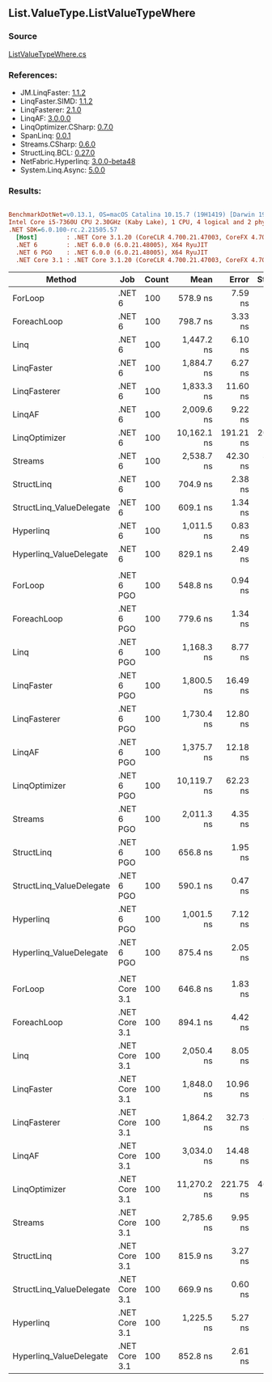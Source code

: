 ﻿## List.ValueType.ListValueTypeWhere

### Source
[ListValueTypeWhere.cs](../LinqBenchmarks/List/ValueType/ListValueTypeWhere.cs)

### References:
- JM.LinqFaster: [1.1.2](https://www.nuget.org/packages/JM.LinqFaster/1.1.2)
- LinqFaster.SIMD: [1.1.2](https://www.nuget.org/packages/LinqFaster.SIMD/1.0.3)
- LinqFasterer: [2.1.0](https://www.nuget.org/packages/LinqFasterer/2.1.0)
- LinqAF: [3.0.0.0](https://www.nuget.org/packages/LinqAF/3.0.0.0)
- LinqOptimizer.CSharp: [0.7.0](https://www.nuget.org/packages/LinqOptimizer.CSharp/0.7.0)
- SpanLinq: [0.0.1](https://www.nuget.org/packages/SpanLinq/0.0.1)
- Streams.CSharp: [0.6.0](https://www.nuget.org/packages/Streams.CSharp/0.6.0)
- StructLinq.BCL: [0.27.0](https://www.nuget.org/packages/StructLinq/0.27.0)
- NetFabric.Hyperlinq: [3.0.0-beta48](https://www.nuget.org/packages/NetFabric.Hyperlinq/3.0.0-beta48)
- System.Linq.Async: [5.0.0](https://www.nuget.org/packages/System.Linq.Async/5.0.0)

### Results:
``` ini

BenchmarkDotNet=v0.13.1, OS=macOS Catalina 10.15.7 (19H1419) [Darwin 19.6.0]
Intel Core i5-7360U CPU 2.30GHz (Kaby Lake), 1 CPU, 4 logical and 2 physical cores
.NET SDK=6.0.100-rc.2.21505.57
  [Host]        : .NET Core 3.1.20 (CoreCLR 4.700.21.47003, CoreFX 4.700.21.47101), X64 RyuJIT
  .NET 6        : .NET 6.0.0 (6.0.21.48005), X64 RyuJIT
  .NET 6 PGO    : .NET 6.0.0 (6.0.21.48005), X64 RyuJIT
  .NET Core 3.1 : .NET Core 3.1.20 (CoreCLR 4.700.21.47003, CoreFX 4.700.21.47101), X64 RyuJIT


```
|                   Method |           Job | Count |        Mean |     Error |    StdDev |         Ratio | RatioSD |   Gen 0 |   Gen 1 | Allocated |
|------------------------- |-------------- |------ |------------:|----------:|----------:|--------------:|--------:|--------:|--------:|----------:|
|                  ForLoop |        .NET 6 |   100 |    578.9 ns |   7.59 ns |   7.10 ns |      baseline |         |       - |       - |         - |
|              ForeachLoop |        .NET 6 |   100 |    798.7 ns |   3.33 ns |   2.96 ns |  1.38x slower |   0.02x |       - |       - |         - |
|                     Linq |        .NET 6 |   100 |  1,447.2 ns |   6.10 ns |   5.41 ns |  2.50x slower |   0.03x |  0.0877 |       - |     184 B |
|               LinqFaster |        .NET 6 |   100 |  1,884.7 ns |   6.27 ns |   4.90 ns |  3.25x slower |   0.04x |  3.8605 |       - |   8,088 B |
|             LinqFasterer |        .NET 6 |   100 |  1,833.3 ns |  11.60 ns |   9.69 ns |  3.16x slower |   0.04x |  4.7379 |       - |   9,936 B |
|                   LinqAF |        .NET 6 |   100 |  2,009.6 ns |   9.22 ns |   8.18 ns |  3.47x slower |   0.04x |       - |       - |         - |
|            LinqOptimizer |        .NET 6 |   100 | 10,162.1 ns | 191.21 ns | 204.59 ns | 17.53x slower |   0.30x | 62.4847 |       - | 134,925 B |
|                  Streams |        .NET 6 |   100 |  2,538.7 ns |  42.30 ns |  37.50 ns |  4.38x slower |   0.08x |  0.4044 |       - |     848 B |
|               StructLinq |        .NET 6 |   100 |    704.9 ns |   2.38 ns |   2.23 ns |  1.22x slower |   0.02x |  0.0191 |       - |      40 B |
| StructLinq_ValueDelegate |        .NET 6 |   100 |    609.1 ns |   1.34 ns |   1.25 ns |  1.05x slower |   0.01x |       - |       - |         - |
|                Hyperlinq |        .NET 6 |   100 |  1,011.5 ns |   0.83 ns |   0.65 ns |  1.74x slower |   0.02x |       - |       - |         - |
|  Hyperlinq_ValueDelegate |        .NET 6 |   100 |    829.1 ns |   2.49 ns |   2.33 ns |  1.43x slower |   0.02x |       - |       - |         - |
|                          |               |       |             |           |           |               |         |         |         |           |
|                  ForLoop |    .NET 6 PGO |   100 |    548.8 ns |   0.94 ns |   0.79 ns |      baseline |         |       - |       - |         - |
|              ForeachLoop |    .NET 6 PGO |   100 |    779.6 ns |   1.34 ns |   1.19 ns |  1.42x slower |   0.00x |       - |       - |         - |
|                     Linq |    .NET 6 PGO |   100 |  1,168.3 ns |   8.77 ns |   7.77 ns |  2.13x slower |   0.01x |  0.0877 |       - |     184 B |
|               LinqFaster |    .NET 6 PGO |   100 |  1,800.5 ns |  16.49 ns |  15.43 ns |  3.28x slower |   0.03x |  3.8605 |       - |   8,088 B |
|             LinqFasterer |    .NET 6 PGO |   100 |  1,730.4 ns |  12.80 ns |  10.69 ns |  3.15x slower |   0.02x |  4.7379 |       - |   9,936 B |
|                   LinqAF |    .NET 6 PGO |   100 |  1,375.7 ns |  12.18 ns |  10.79 ns |  2.50x slower |   0.02x |       - |       - |         - |
|            LinqOptimizer |    .NET 6 PGO |   100 | 10,119.7 ns |  62.23 ns |  55.17 ns | 18.43x slower |   0.10x | 50.0031 | 12.4969 | 134,919 B |
|                  Streams |    .NET 6 PGO |   100 |  2,011.3 ns |   4.35 ns |   3.39 ns |  3.67x slower |   0.01x |  0.4044 |       - |     848 B |
|               StructLinq |    .NET 6 PGO |   100 |    656.8 ns |   1.95 ns |   1.73 ns |  1.20x slower |   0.00x |  0.0191 |       - |      40 B |
| StructLinq_ValueDelegate |    .NET 6 PGO |   100 |    590.1 ns |   0.47 ns |   0.37 ns |  1.08x slower |   0.00x |       - |       - |         - |
|                Hyperlinq |    .NET 6 PGO |   100 |  1,001.5 ns |   7.12 ns |   5.95 ns |  1.82x slower |   0.01x |       - |       - |         - |
|  Hyperlinq_ValueDelegate |    .NET 6 PGO |   100 |    875.4 ns |   2.05 ns |   1.82 ns |  1.60x slower |   0.00x |       - |       - |         - |
|                          |               |       |             |           |           |               |         |         |         |           |
|                  ForLoop | .NET Core 3.1 |   100 |    646.8 ns |   1.83 ns |   1.71 ns |      baseline |         |       - |       - |         - |
|              ForeachLoop | .NET Core 3.1 |   100 |    894.1 ns |   4.42 ns |   4.13 ns |  1.38x slower |   0.01x |       - |       - |         - |
|                     Linq | .NET Core 3.1 |   100 |  2,050.4 ns |   8.05 ns |   6.72 ns |  3.17x slower |   0.01x |  0.0877 |       - |     184 B |
|               LinqFaster | .NET Core 3.1 |   100 |  1,848.0 ns |  10.96 ns |  10.25 ns |  2.86x slower |   0.02x |  3.8605 |       - |   8,088 B |
|             LinqFasterer | .NET Core 3.1 |   100 |  1,864.2 ns |  32.73 ns |  30.61 ns |  2.88x slower |   0.05x |  4.7379 |       - |   9,936 B |
|                   LinqAF | .NET Core 3.1 |   100 |  3,034.0 ns |  14.48 ns |  12.84 ns |  4.69x slower |   0.03x |       - |       - |         - |
|            LinqOptimizer | .NET Core 3.1 |   100 | 11,270.2 ns | 221.75 ns | 462.88 ns | 17.40x slower |   0.89x | 63.8123 | 10.6354 | 134,933 B |
|                  Streams | .NET Core 3.1 |   100 |  2,785.6 ns |   9.95 ns |   8.31 ns |  4.31x slower |   0.02x |  0.4044 |       - |     848 B |
|               StructLinq | .NET Core 3.1 |   100 |    815.9 ns |   3.27 ns |   2.90 ns |  1.26x slower |   0.01x |  0.0191 |       - |      40 B |
| StructLinq_ValueDelegate | .NET Core 3.1 |   100 |    669.9 ns |   0.60 ns |   0.47 ns |  1.04x slower |   0.00x |       - |       - |         - |
|                Hyperlinq | .NET Core 3.1 |   100 |  1,225.5 ns |   5.27 ns |   4.67 ns |  1.90x slower |   0.01x |       - |       - |         - |
|  Hyperlinq_ValueDelegate | .NET Core 3.1 |   100 |    852.8 ns |   2.61 ns |   2.18 ns |  1.32x slower |   0.00x |       - |       - |         - |
